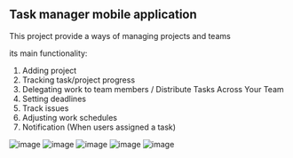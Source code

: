 ## Task manager mobile application

This project provide a ways of managing projects and teams


its main functionality:

1. Adding project
2. Tracking task/project progress
3. Delegating work to team members / Distribute Tasks Across Your Team
4. Setting deadlines
5. Track issues 
6. Adjusting work schedules
7. Notification (When users assigned a task)


![image](https://user-images.githubusercontent.com/60286731/204546769-4aa5ffe6-9b0c-4119-bfb5-bcfaf5eec97f.png)
![image](https://user-images.githubusercontent.com/60286731/204547036-d418db42-2fe5-45f8-b3e5-2d353edc7add.png)
![image](https://user-images.githubusercontent.com/60286731/204547100-93c232df-d3ac-48d6-ad84-7027f6bfcfff.png)
![image](https://user-images.githubusercontent.com/60286731/204547177-00113a79-8d8b-4561-a683-c6341b28ba1b.png)
![image](https://user-images.githubusercontent.com/60286731/204547270-91aa567a-e168-46a4-a448-2bf44b8867f2.png)
